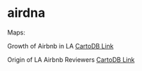 # airdna

Maps:

Growth of Airbnb in LA
[CartoDB Link](https://danielgloven.carto.com/viz/be07ee64-636e-11e6-9755-0e233c30368f/public_map)

Origin of LA Airbnb Reviewers
[CartoDB Link](https://danielgloven.carto.com/viz/73c20e52-6404-11e6-8d84-0e05a8b3e3d7/map)
